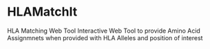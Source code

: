 # HLAMatchIt
HLA Matching Web Tool
Interactive Web Tool to provide Amino Acid Assignmnets when provided with HLA Alleles and position of interest

